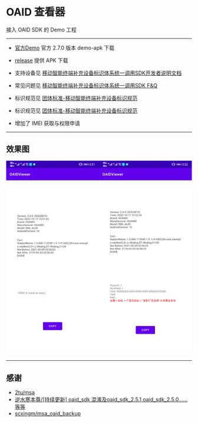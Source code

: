 # OAID 查看器

接入 OAID SDK 的 Demo 工程

***

- [官方Demo](./Doc/2.7.0/oaid_sdk_demo_release_20250423.apk) 官方 2.7.0 版本 demo-apk 下载

- [release](../..//releases) 提供 APK 下载

- 支持设备见 [移动智能终端补充设备标识体系统一调用SDK开发者说明文档](./Doc/2.7.0/移动智能终端补充设备标识体系统一调用SDK开发者说明文档v2.7.0.pdf)

- 常见问题见 [移动智能终端补充设备标识体系统一调用SDK F&Q](./Doc/2.7.0/移动智能终端补充设备标识体系统一调用SDK%20F&Qv3.5.pdf)

- 标识规范见 [团体标准-移动智能终端补充设备标识规范](./Doc/2.7.0/TTAF%20095-2023%20移动智能终端补充设备标识规范.pdf)
- 标识规范见 [团体标准-移动智能终端补充设备标识规范](./Doc/2.7.0/TTAF%20095-2023%20移动智能终端补充设备标识规范.pdf)

- 增加了 IMEI 获取与权限申请

***

## 效果图

![效果图](imgs/3.png)

---

## 感谢

- [2tu/msa](https://github.com/2tu/mgitsa)
- [逆水寒本尊/[持续更新] oaid_sdk 混淆及oaid_sdk_2.5.1,oaid_sdk_2.5.0......等等](https://juejin.cn/post/7222052147596329021)
- [scxingm/msa_oaid_backup](https://github.com/scxingm/msa_oaid_backup)